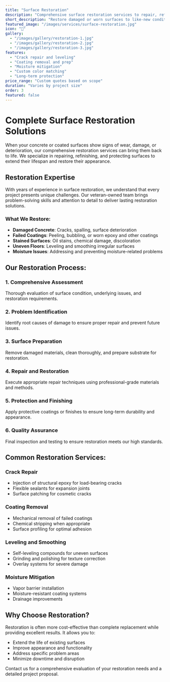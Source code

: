 ```yaml
---
title: "Surface Restoration"
description: "Comprehensive surface restoration services to repair, refinish, and protect damaged concrete and coated surfaces back to like-new condition."
short_description: "Restore damaged or worn surfaces to like-new condition with our comprehensive repair and refinishing services."
featured_image: "/images/services/surface-restoration.jpg"
icon: "🔧"
gallery:
  - "/images/gallery/restoration-1.jpg"
  - "/images/gallery/restoration-2.jpg"
  - "/images/gallery/restoration-3.jpg"
features:
  - "Crack repair and leveling"
  - "Coating removal and prep"
  - "Moisture mitigation"
  - "Custom color matching"
  - "Long-term protection"
price_range: "Custom quotes based on scope"
duration: "Varies by project size"
order: 3
featured: false
---
```


# Complete Surface Restoration Solutions

When your concrete or coated surfaces show signs of wear, damage, or deterioration, our comprehensive restoration services can bring them back to life. We specialize in repairing, refinishing, and protecting surfaces to extend their lifespan and restore their appearance.

## Restoration Expertise

With years of experience in surface restoration, we understand that every project presents unique challenges. Our veteran-owned team brings problem-solving skills and attention to detail to deliver lasting restoration solutions.

### What We Restore:
- **Damaged Concrete**: Cracks, spalling, surface deterioration
- **Failed Coatings**: Peeling, bubbling, or worn epoxy and other coatings
- **Stained Surfaces**: Oil stains, chemical damage, discoloration
- **Uneven Floors**: Leveling and smoothing irregular surfaces
- **Moisture Issues**: Addressing and preventing moisture-related problems

## Our Restoration Process:

### 1. Comprehensive Assessment
Thorough evaluation of surface condition, underlying issues, and restoration requirements.

### 2. Problem Identification
Identify root causes of damage to ensure proper repair and prevent future issues.

### 3. Surface Preparation
Remove damaged materials, clean thoroughly, and prepare substrate for restoration.

### 4. Repair and Restoration
Execute appropriate repair techniques using professional-grade materials and methods.

### 5. Protection and Finishing
Apply protective coatings or finishes to ensure long-term durability and appearance.

### 6. Quality Assurance
Final inspection and testing to ensure restoration meets our high standards.

## Common Restoration Services:

### Crack Repair
- Injection of structural epoxy for load-bearing cracks
- Flexible sealants for expansion joints
- Surface patching for cosmetic cracks

### Coating Removal
- Mechanical removal of failed coatings
- Chemical stripping when appropriate
- Surface profiling for optimal adhesion

### Leveling and Smoothing
- Self-leveling compounds for uneven surfaces
- Grinding and polishing for texture correction
- Overlay systems for severe damage

### Moisture Mitigation
- Vapor barrier installation
- Moisture-resistant coating systems
- Drainage improvements

## Why Choose Restoration?

Restoration is often more cost-effective than complete replacement while providing excellent results. It allows you to:
- Extend the life of existing surfaces
- Improve appearance and functionality
- Address specific problem areas
- Minimize downtime and disruption

Contact us for a comprehensive evaluation of your restoration needs and a detailed project proposal.